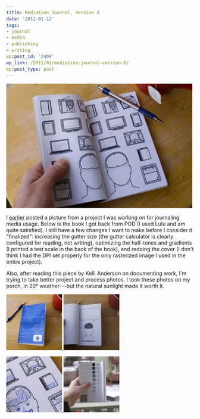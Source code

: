 ```yaml
---
title: Mediation Journal, Version 0
date: '2011-01-12'
tags:
- journal
- media
- publishing
- writing
wp:post_id: '2409'
wp_link: /2011/01/mediation-journal-version-0/
wp:post_type: post
---
```


[ ![](2011-01-12-Mediation-Journal-Version-0/mediation-3-500x334.jpg "mediation-3") ](2011-01-12-Mediation-Journal-Version-0/mediation-3.jpg)

I [earlier](http://www.island94.org/2010/12/mediation-journal-pieces/) posted a picture from a project I was working on for journaling media usage. Below is the book I got back from POD (I used Lulu and am quite satisfied). I still have a few changes I want to make before I consider it "finalized": increasing the gutter size (the gutter calculator is clearly configured for reading, not writing), optimizing the half-tones and gradients (I printed a test scale in the back of the book), and redoing the cover (I don't think I had the DPI set properly for the only rasterized image I used in the entire project).

Also, after reading this piece by Kelli Anderson on documenting work, I'm trying to take better project and process photos. I took these photos on my porch, in 20° weather---but the natural sunlight made it worth it.

[ ![](2011-01-12-Mediation-Journal-Version-0/mediation-1-150x150.jpg "mediation-1") ](2011-01-12-Mediation-Journal-Version-0/mediation-1.jpg) [ ![](2011-01-12-Mediation-Journal-Version-0/mediation-2-150x150.jpg "mediation-2") ](2011-01-12-Mediation-Journal-Version-0/mediation-2.jpg)

[ ![](2011-01-12-Mediation-Journal-Version-0/mediation-5-150x150.jpg "mediation-5") ](2011-01-12-Mediation-Journal-Version-0/mediation-5.jpg) [ ![](2011-01-12-Mediation-Journal-Version-0/mediation-4-150x150.jpg "mediation-4") ](2011-01-12-Mediation-Journal-Version-0/mediation-4.jpg)

